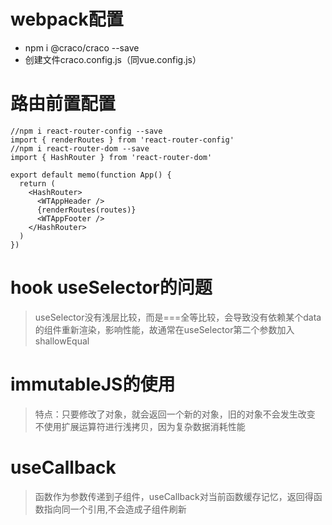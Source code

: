 <!--
 * @Desc: 
 * @Version: v1.00
 * @Author: went
 * @Date: 2021-10-29 15:59:32
 * @LastEditors: went
 * @LastEditTime: 2021-11-03 09:54:37
-->
# webpack配置
+ npm i @craco/craco --save
+ 创建文件craco.config.js（同vue.config.js）

# 路由前置配置
```
//npm i react-router-config --save
import { renderRoutes } from 'react-router-config'
//npm i react-router-dom --save
import { HashRouter } from 'react-router-dom'

export default memo(function App() {
  return (
    <HashRouter>
      <WTAppHeader />
      {renderRoutes(routes)}
      <WTAppFooter />
    </HashRouter>
  )
})
```
# hook useSelector的问题
> useSelector没有浅层比较，而是===全等比较，会导致没有依赖某个data的组件重新渲染，影响性能，故通常在useSelector第二个参数加入shallowEqual

# immutableJS的使用
> 特点：只要修改了对象，就会返回一个新的对象，旧的对象不会发生改变
> 不使用扩展运算符进行浅拷贝，因为复杂数据消耗性能
# useCallback
> 函数作为参数传递到子组件，useCallback对当前函数缓存记忆，返回得函数指向同一个引用,不会造成子组件刷新